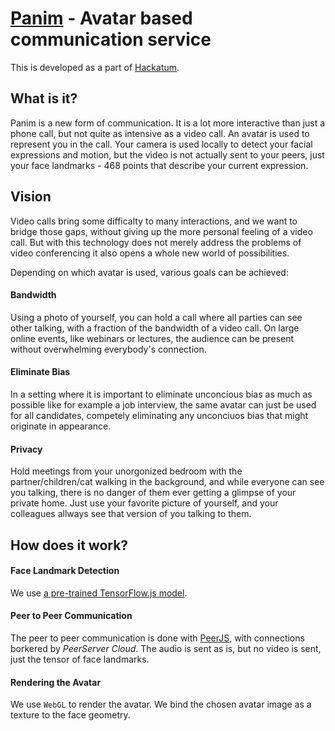 # [Panim](https://t4lz.github.io/Panim/) - Avatar based communication service
This is developed as a part of [Hackatum](https://hack.tum.de "Hackatum's Website").


## What is it?
Panim is a new form of communication. It is a lot more interactive than just a phone call, but not quite as intensive as a video call.
An avatar is used to represent you in the call. Your camera is used locally to detect your facial expressions and motion, but the video is not actually sent to your peers, just your face landmarks - 468 points that describe your current expression.

## Vision
Video calls bring some difficalty to many interactions, and we want to bridge those gaps, without giving up the more personal feeling of a video call.
But with this technology does not merely address the problems of video conferencing it also opens a whole new world of possibilities.

Depending on which avatar is used, various goals can be achieved:

#### Bandwidth
Using a photo of yourself, you can hold a call where all parties can see other talking, with a fraction of the bandwidth of a video call.
On large online events, like webinars or lectures, the audience can be present without overwhelming everybody's connection.

#### Eliminate Bias
In a setting where it is important to eliminate unconcious bias as much as possible like for example a job interview, the same avatar can just be used for all candidates, competely eliminating any unconciuos bias that might originate in appearance.

#### Privacy
Hold meetings from your unorgonized bedroom with the partner/children/cat walking in the background, and while everyone can see you talking, there is no danger of them ever getting a glimpse of your private home. Just use your favorite picture of yourself, and your colleagues allways see that version of you talking to them.

## How does it work?

#### Face Landmark Detection
We use [a pre-trained TensorFlow.js model](https://www.npmjs.com/package/@tensorflow-models/face-landmarks-detection "The model on npm").

#### Peer to Peer Communication
The peer to peer communication is done with [PeerJS](https://peerjs.com/), with connections borkered by _PeerServer Cloud_.
The audio is sent as is, but no video is sent, just the tensor of face landmarks.

#### Rendering the Avatar
We use `WebGL` to render the avatar. We bind the chosen avatar image as a texture to the face geometry.

